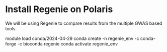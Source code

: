# Install Regenie on Polaris

We will be using Regenie to compare results from the multiple GWAS based tools.

  module load conda/2024-04-29
  conda create -n regenie_env -c conda-forge -c bioconda regenie
  conda activate regenie_env
